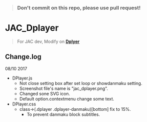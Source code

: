 > ### Don't commit on this repo, please use pull request!

# JAC_Dplayer
> For JAC dev, Modify on **[Dplyer](http://dplayer.js.org/)**

## Change.log
08/10 2017
* DPlayer.js
    * Not close setting box after set loop or showdanmaku setting.
    * Screenshot file's name is "jac_dplayer.png".
    * Changed sone SVG icon.
    * Default option.contextmenu change some text.
* DPlayer.css
    * class->(.dplayer .dplayer-danmaku)[bottom] fix to 15%.
        * To prevent danmaku block subtitles.